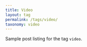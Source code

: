 ```yaml
---
title: Video
layout: tag
permalink: /tags/video/
taxonomy: video
---
```


Sample post listing for the tag `video`.
